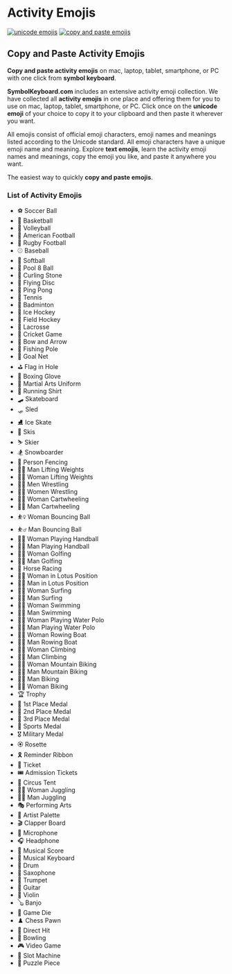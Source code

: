 # Activity Emojis
[![unicode emojis](https://img.shields.io/badge/github-emojis-green.svg)](https://github.com/symbolkeyboard/emojis)
[![copy and paste emojis](https://img.shields.io/badge/source-symbolkeyboad.com-orange.svg)](https://symbolkeyboard.com)
## Copy and Paste Activity Emojis

**Copy and paste activity emojis** on mac, laptop, tablet, smartphone, or PC with one click from **symbol keyboard**.

**SymbolKeyboard.com** includes an extensive activity emoji collection. We have collected all **activity emojis** in one place and offering them for you to use on mac, laptop, tablet, smartphone, or PC. Click once on the **unicode emoji** of your choice to copy it to your clipboard and then paste it wherever you want.

All emojis consist of official emoji characters, emoji names and meanings listed according to the Unicode standard. All emoji characters have a unique emoji name and meaning. Explore **text emojis**, learn the activity emoji names and meanings, copy the emoji you like, and paste it anywhere you want.

The easiest way to quickly **copy and paste emojis**.
### List of Activity Emojis
- ⚽ Soccer Ball
- 🏀 Basketball
- 🏐 Volleyball
- 🏈 American Football
- 🏉 Rugby Football
- ⚾ Baseball
- 🥎 Softball
- 🎱 Pool 8 Ball
- 🥌 Curling Stone
- 🥏 Flying Disc
- 🏓 Ping Pong
- 🎾 Tennis
- 🏸 Badminton
- 🏒 Ice Hockey
- 🏑 Field Hockey
- 🥍 Lacrosse
- 🏏 Cricket Game
- 🏹 Bow and Arrow
- 🎣 Fishing Pole
- 🥅 Goal Net
- ⛳ Flag in Hole
- 🥊 Boxing Glove
- 🥋 Martial Arts Uniform
- 🎽 Running Shirt
- 🛹 Skateboard
- 🛷 Sled
- ⛸️ Ice Skate
- 🎿 Skis
- ⛷️ Skier
- 🏂 Snowboarder
- 🤺 Person Fencing
- 🏋️‍♂️ Man Lifting Weights
- 🏋️‍♀️ Woman Lifting Weights
- 🤼‍♂️ Men Wrestling
- 🤼‍♀️ Women Wrestling
- 🤸‍♀️ Woman Cartwheeling
- 🤸‍♂️ Man Cartwheeling
- ⛹️‍♀️ Woman Bouncing Ball
- ⛹️‍♂️ Man Bouncing Ball
- 🤾‍♀️ Woman Playing Handball
- 🤾‍♂️ Man Playing Handball
- 🏌️‍♀️ Woman Golfing
- 🏌️‍♂️ Man Golfing
- 🏇 Horse Racing
- 🧘‍♀️ Woman in Lotus Position
- 🧘‍♂️ Man in Lotus Position
- 🏄‍♀️ Woman Surfing
- 🏄‍♂️ Man Surfing
- 🏊‍♀️ Woman Swimming
- 🏊‍♂️ Man Swimming
- 🤽‍♀️ Woman Playing Water Polo
- 🤽‍♂️ Man Playing Water Polo
- 🚣‍♀️ Woman Rowing Boat
- 🚣‍♂️ Man Rowing Boat
- 🧗‍♀️ Woman Climbing
- 🧗‍♂️ Man Climbing
- 🚵‍♀️ Woman Mountain Biking
- 🚵‍♂️ Man Mountain Biking
- 🚴‍♂️ Man Biking
- 🚴‍♀️ Woman Biking
- 🏆 Trophy
- 🥇 1st Place Medal
- 🥈 2nd Place Medal
- 🥉 3rd Place Medal
- 🏅 Sports Medal
- 🎖️ Military Medal
- 🏵️ Rosette
- 🎗️ Reminder Ribbon
- 🎫 Ticket
- 🎟️ Admission Tickets
- 🎪 Circus Tent
- 🤹‍♀️ Woman Juggling
- 🤹‍♂️ Man Juggling
- 🎭 Performing Arts
- 🎨 Artist Palette
- 🎬 Clapper Board
- 🎤 Microphone
- 🎧 Headphone
- 🎼 Musical Score
- 🎹 Musical Keyboard
- 🥁 Drum
- 🎷 Saxophone
- 🎺 Trumpet
- 🎸 Guitar
- 🎻 Violin
- 🪕 Banjo
- 🎲 Game Die
- ♟️ Chess Pawn
- 🎯 Direct Hit
- 🎳 Bowling
- 🎮 Video Game
- 🎰 Slot Machine
- 🧩 Puzzle Piece
